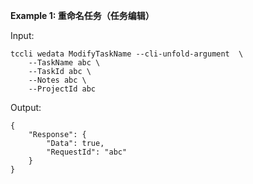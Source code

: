 **Example 1: 重命名任务（任务编辑）**



Input: 

```
tccli wedata ModifyTaskName --cli-unfold-argument  \
    --TaskName abc \
    --TaskId abc \
    --Notes abc \
    --ProjectId abc
```

Output: 
```
{
    "Response": {
        "Data": true,
        "RequestId": "abc"
    }
}
```

